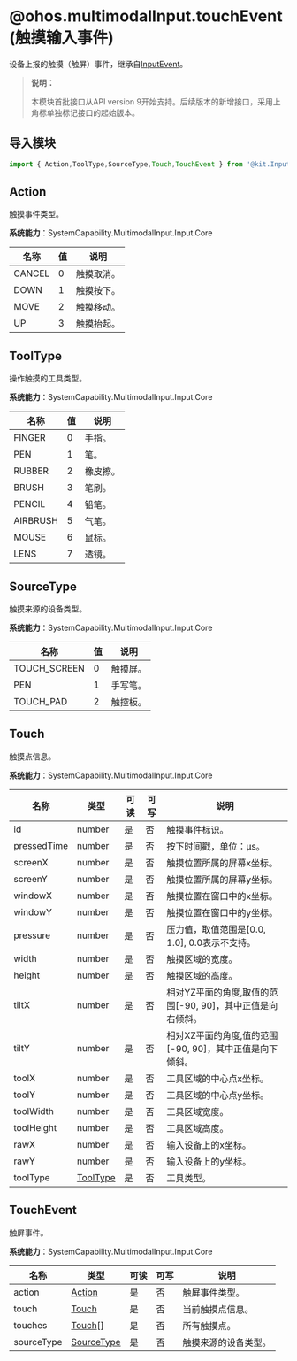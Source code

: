 # @ohos.multimodalInput.touchEvent (触摸输入事件)

设备上报的触摸（触屏）事件，继承自[InputEvent](./js-apis-inputevent.md)。

>  **说明：**
>
> 本模块首批接口从API version 9开始支持。后续版本的新增接口，采用上角标单独标记接口的起始版本。

## 导入模块

```js
import { Action,ToolType,SourceType,Touch,TouchEvent } from '@kit.InputKit';
```

## Action

触摸事件类型。

**系统能力**：SystemCapability.MultimodalInput.Input.Core

| 名称     | 值   | 说明   |
| ------ | ------ | ---- |
| CANCEL | 0 | 触摸取消。 |
| DOWN   | 1 | 触摸按下。 |
| MOVE   | 2 | 触摸移动。 |
| UP     | 3 | 触摸抬起。 |

## ToolType

操作触摸的工具类型。

**系统能力**：SystemCapability.MultimodalInput.Input.Core

| 名称       | 值   | 说明   |
| -------- | ------ | ---- |
| FINGER   | 0 | 手指。  |
| PEN      | 1 | 笔。    |
| RUBBER   | 2 | 橡皮擦。  |
| BRUSH    | 3 | 笔刷。   |
| PENCIL   | 4 | 铅笔。   |
| AIRBRUSH | 5 | 气笔。   |
| MOUSE    | 6 | 鼠标。   |
| LENS     | 7 | 透镜。   |

## SourceType 

触摸来源的设备类型。

**系统能力**：SystemCapability.MultimodalInput.Input.Core

| 名称           | 值  | 说明   |
| ------------ | ------ | ---- |
| TOUCH_SCREEN | 0 | 触摸屏。  |
| PEN          | 1 | 手写笔。  |
| TOUCH_PAD    | 2 | 触控板。  |

## Touch

触摸点信息。

**系统能力**：SystemCapability.MultimodalInput.Input.Core

| 名称          | 类型   | 可读   | 可写   | 说明                                  |
| ----------- | ------ | ---- | ---- | ----------------------------------- |
| id          | number | 是    | 否    | 触摸事件标识。                                |
| pressedTime | number | 是    | 否    | 按下时间戳，单位：μs。                           |
| screenX     | number | 是    | 否    | 触摸位置所属的屏幕x坐标。                        |
| screenY     | number | 是    | 否    | 触摸位置所属的屏幕y坐标。                        |
| windowX     | number | 是    | 否    | 触摸位置在窗口中的x坐标。                        |
| windowY     | number | 是    | 否    | 触摸位置在窗口中的y坐标。                        |
| pressure    | number | 是    | 否    | 压力值，取值范围是[0.0, 1.0], 0.0表示不支持。       |
| width       | number | 是    | 否    | 触摸区域的宽度。                           |
| height      | number | 是    | 否    | 触摸区域的高度。                           |
| tiltX       | number | 是    | 否    | 相对YZ平面的角度,取值的范围[-90, 90]，其中正值是向右倾斜。 |
| tiltY       | number | 是    | 否    | 相对XZ平面的角度,值的范围[-90, 90]，其中正值是向下倾斜。 |
| toolX       | number | 是    | 否    | 工具区域的中心点x坐标。                           |
| toolY       | number | 是    | 否    | 工具区域的中心点y坐标。                           |
| toolWidth   | number | 是    | 否    | 工具区域宽度。                              |
| toolHeight  | number | 是    | 否    | 工具区域高度。                              |
| rawX        | number | 是    | 否    | 输入设备上的x坐标。                          |
| rawY        | number | 是    | 否    | 输入设备上的y坐标。                           |
| toolType    | [ToolType](#tooltype) | 是    | 否    | 工具类型。                                |

## TouchEvent

触屏事件。

**系统能力**：SystemCapability.MultimodalInput.Input.Core

| 名称         | 类型       | 可读   | 可写   | 说明        |
| ---------- | ---------- | ---- | ---- | --------- |
| action     | [Action](#action)     | 是    | 否    | 触屏事件类型。     |
| touch      | [Touch](#touch)      | 是    | 否    | 当前触摸点信息。   |
| touches    | [Touch](#touch)[]    | 是    | 否    | 所有触摸点。     |
| sourceType | [SourceType](#sourcetype) | 是    | 否    | 触摸来源的设备类型。 |
